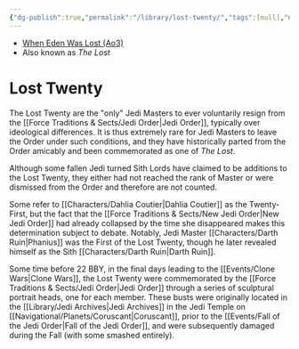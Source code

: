 ```yaml
---
{"dg-publish":true,"permalink":"/library/lost-twenty/","tags":[null],"noteIcon":"saber1"}
---
```


- [When Eden Was Lost (Ao3)](https://archiveofourown.org/works/19334440)
- Also known as *The Lost*
# Lost Twenty
The Lost Twenty are the "only" Jedi Masters to ever voluntarily resign from the [[Force Traditions & Sects/Jedi Order\|Jedi Order]], typically over ideological differences. It is thus extremely rare for Jedi Masters to leave the Order under such conditions, and they have historically parted from the Order amicably and been commemorated as one of *The Lost*.

Although some fallen Jedi turned Sith Lords have claimed to be additions to the Lost Twenty, they either had not reached the rank of Master or were dismissed from the Order and therefore are not counted. 

Some refer to [[Characters/Dahlia Coutier\|Dahlia Coutier]] as the Twenty-First, but the fact that the [[Force Traditions & Sects/New Jedi Order\|New Jedi Order]] had already collapsed by the time she disappeared makes this determination subject to debate. Notably, Jedi Master [[Characters/Darth Ruin\|Phanius]] was the First of the Lost Twenty, though he later revealed himself as the Sith [[Characters/Darth Ruin\|Darth Ruin]].

Some time before 22 BBY, in the final days leading to the [[Events/Clone Wars\|Clone Wars]], the Lost Twenty were commemorated by the [[Force Traditions & Sects/Jedi Order\|Jedi Order]] through a series of sculptural portrait heads, one for each member. These busts were originally located in the [[Library/Jedi Archives\|Jedi Archives]] in the Jedi Temple on [[Navigational/Planets/Coruscant\|Coruscant]], prior to the [[Events/Fall of the Jedi Order\|Fall of the Jedi Order]], and were subsequently damaged during the Fall (with some smashed entirely). 